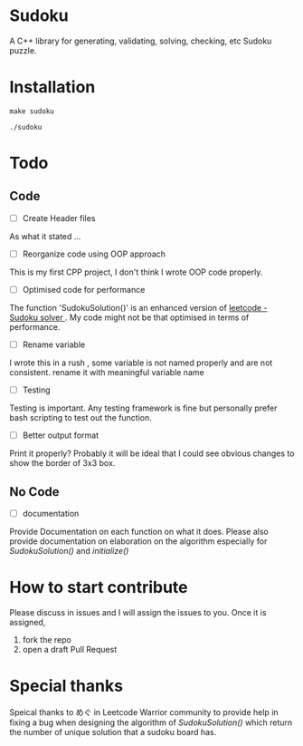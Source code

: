 # Sudoku
A C++ library for generating, validating, solving, checking, etc Sudoku puzzle. 

# Installation 

```
make sudoku

./sudoku 
```

# Todo

## Code

- [ ] Create Header files
  
As what it stated ...

- [ ] Reorganize code using OOP approach

This is my first CPP project, I don't think I wrote OOP code properly. 

- [ ] Optimised code for performance

The function 'SudokuSolution()' is an enhanced version of [ leetcode - Sudoku solver ]( https://leetcode.com/problems/sudoku-solver/ ). My code might not be that optimised in terms of performance. 

- [ ] Rename variable

I wrote this in a rush , some variable is not named properly and are not consistent. rename it with meaningful variable name

- [ ] Testing

Testing is important. Any testing framework is fine but personally prefer bash scripting to test out the function.

- [ ] Better output format

Print it properly? Probably it will be ideal that I could see obvious changes to show the border of 3x3 box.

## No Code

- [ ] documentation 

Provide Documentation on each function on what it does. Please also provide documentation on elaboration on the algorithm especially for *SudokuSolution()* and *initialize()*

# How to start contribute

Please discuss in issues and I will assign the issues to you.
Once it is assigned, 

1. fork the repo
2. open a draft Pull Request

# Special thanks

Speical thanks to めぐ in Leetcode Warrior community to provide help in fixing a bug when designing the algorithm of *SudokuSolution()* which return the number of unique solution that a sudoku board has.



